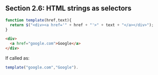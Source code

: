 ## Section 2.6: HTML strings as selectors

```js
function template(href,text){
  return $("<div><a href='" + href + "'>" + text + "</a></div>");
}
```

```html
<div>
  <a href="google.com">Google</a>
</div>
```

If called as: 
```js 
template("google.com","Google").
```
